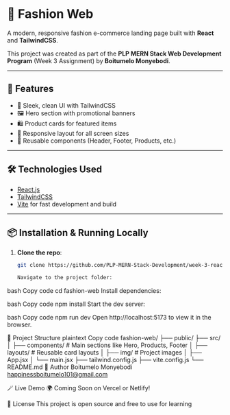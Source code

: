 # 👗 Fashion Web

A modern, responsive fashion e-commerce landing page built with **React** and **TailwindCSS**.

This project was created as part of the **PLP MERN Stack Web Development Program** (Week 3 Assignment) by **Boitumelo Monyebodi**.

---

## 🚀 Features

- 💅 Sleek, clean UI with TailwindCSS
- 🖼️ Hero section with promotional banners
- 🛍️ Product cards for featured items
- 🎯 Responsive layout for all screen sizes
- 🧱 Reusable components (Header, Footer, Products, etc.)


---

## 🛠️ Technologies Used

- [React.js](https://reactjs.org/)
- [TailwindCSS](https://tailwindcss.com/)
- [Vite](https://vitejs.dev/) for fast development and build

---

## 📦 Installation & Running Locally

1. **Clone the repo**:
   ```bash
   git clone https://github.com/PLP-MERN-Stack-Development/week-3-react-js-assignment-BoitumeloMonyebodi.git

   Navigate to the project folder:

bash
Copy code
cd fashion-web
Install dependencies:

bash
Copy code
npm install
Start the dev server:

bash
Copy code
npm run dev
Open http://localhost:5173 to view it in the browser.

📁 Project Structure
plaintext
Copy code
fashion-web/
├── public/
├── src/
│   ├── components/       # Main sections like Hero, Products, Footer
│   ├── layouts/          # Reusable card layouts
│   ├── img/              # Project images
│   ├── App.jsx
│   └── main.jsx
├── tailwind.config.js
├── vite.config.js
└── README.md
📌 Author
Boitumelo Monyebodi
happinessboitumelo101@gmail.com 

🪄 Live Demo
🌍 Coming Soon on Vercel or Netlify!


📝 License
This project is open source and free to use for learning 
